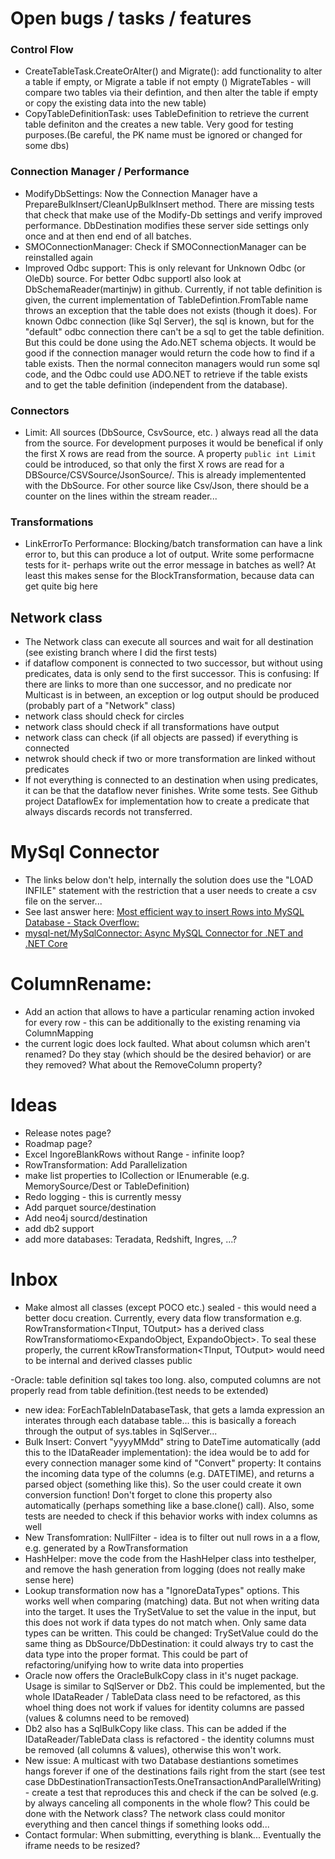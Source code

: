 # Open bugs / tasks / features

### Control Flow
- CreateTableTask.CreateOrAlter() and Migrate(): add functionality to alter a table if empty, or Migrate a table if not empty
 () MigrateTables - will compare two tables via their defintion, and then alter the table if empty or copy the existing data into the new table)
- CopyTableDefinitionTask: uses TableDefinition to retrieve the current table definiton and the creates a new table. 
Very good for testing purposes.(Be careful, the PK name must be ignored or changed for some dbs)

### Connection Manager / Performance
- ModifyDbSettings: Now the Connection Manager have a PrepareBulkInsert/CleanUpBulkInsert method. There are missing tests that check that make use of the Modify-Db settings and verify improved performance. DbDestination modifies these server side settings only once and at then end end of all batches.
- SMOConnectionManager: Check if SMOConnectionManager can be reinstalled again
- Improved Odbc support: This is only relevant for Unknown Odbc (or OleDb) source. For better Odbc supportl also  look at DbSchemaReader(martinjw) in github.
Currently, if not table definition is given, the current implementation of TableDefintion.FromTable name throws an exception that the table does not exists (though it does). For known Odbc connection (like Sql Server), the sql is known, but for the "default" odbc connection there can't be a sql to get the table definition. But this could be done using the Ado.NET schema objects. 
It would be good if the connection manager would return the code how to find if a table exists. Then the normal conneciton managers would run some sql code, and the Odbc could use ADO.NET to retrieve if the table exists and to get the table definition (independent from the database).

### Connectors 
- Limit: All sources (DbSource, CsvSource, etc. )  always read all the data from the source. For development purposes it would be benefical if only the first X rows are read from the source. A property `public int Limit` could be introduced, so that only the first X rows are read for a DBSource/CSVSource/JsonSource/. This is already implementented with the DbSource. For other source like Csv/Json, there should be a counter on the lines within the stream reader...

### Transformations
- LinkErrorTo Performance: Blocking/batch transformation can have a link error to, but this can produce a lot of output. Write some performacne tests for it- perhaps write out the error message in batches as well? At least this makes sense for the BlockTransformation, because data can get quite big here

## Network class
- The Network class can execute all sources and wait for all destination (see existing branch where I did the first tests)
- if dataflow component is connected to two successor, but without using predicates, data is only send to the first successor. This is confusing: If there are links to more than one successor, and no predicate nor Multicast is in between, an exception or log output should be produced (probably part of a "Network" class)
- network class should check for circles
- network class should check if all transformations have output
- network class can check (if all objects are passed) if everything is connected
- netwrok should check if two or more transformation are linked without predicates
- If not everything is connected to an destination when using predicates, it can be that the dataflow never finishes. Write some tests. See Github project DataflowEx for implementation how to create a predicate that always discards records not transferred.


# MySql Connector
- The links below don't help, internally the solution does use the "LOAD INFILE" statement with the restriction that a user needs to create a csv file on the server...
- See last answer here: [Most efficient way to insert Rows into MySQL Database - Stack Overflow:](https://stackoverflow.com/questions/25323560/most-efficient-way-to-insert-rows-into-mysql-database)
- [mysql-net/MySqlConnector: Async MySQL Connector for .NET and .NET Core](https://github.com/mysql-net/MySqlConnector)

# ColumnRename: 
- Add an action that allows to have a particular renaming action invoked for every row - this can be additionally to the existing renaming via ColumnMapping
- the current logic does lock faulted. What about columsn which aren't renamed? Do they stay (which should be the desired behavior) or are they removed? What about the RemoveColumn property? 

# Ideas

- Release notes page?
- Roadmap page? 
- Excel IngoreBlankRows without Range - infinite loop?
- RowTransformation: Add Parallelization
- make list properties to ICollection or IEnumerable (e.g. MemorySource/Dest or TableDefinition)
- Redo logging - this is currently messy
- Add parquet source/destination
- Add neo4j sourcd/destination
- add db2 support
- add more databases: Teradata, Redshift, Ingres, ...?


# Inbox

- Make almost all classes (except POCO etc.) sealed - this would need a better docu creation. Currently, every data flow transformation e.g. RowTransformation<TInput, TOutput> has a derived class RowTransformatiomo<ExpandoObject, ExpandoObject>. To seal these properly, the current kRowTransformation<TInput, TOutput> would need to be internal and derived classes public


-Oracle: table definition sql takes too long. also, computed columns are not properly read from table definition.(test needs to be extended)
- new idea: ForEachTableInDatabaseTask, that gets a lamda expression an interates through each database table... this is basically a foreach through the output of sys.tables in SqlServer... 
- Bulk Insert: Convert "yyyyMMdd" string to DateTime automatically (add this to the IDataReader implementation): the idea would be to add for every connection manager some kind of "Convert" property: It contains the incoming data type of the columns (e.g. DATETIME), and returns a parsed object (something like this). So the user could create it own conversion function! Don't forget to clone this property also automatically (perhaps something like a base.clone() call). Also, some tests are needed to check if this behavior works with index columns as well
- New Transfomration: NullFilter - idea is to filter out null rows in a a flow, e.g. generated by a RowTransformation
- HashHelper: move the code from the HashHelper class into testhelper, and remove the hash generation from logging (does not really make sense here)
- Lookup transformation now has a "IgnoreDataTypes" options. This works well when comparing (matching) data. But not when writing data into the target. It uses the TrySetValue to set the value in the input, but this does not work if data types do not match when. Only same data types can be written. This could be changed: TrySetValue could do the same thing as DbSource/DbDestination: it could always try to cast the data type into the proper format. This could be part of refactoring/unifying how to write data into properties
- Oracle now offers the OracleBulkCopy class in it's nuget package. Usage is similar to SqlServer or Db2. 
This could be implemented, but the whole IDataReader / TableData class need to be refactored, as this whoel thing does not work if values for identity columns are passed (values & columns need to be removed)
- Db2 also has a SqlBulkCopy like class. This can be added if the IDataReader/TableData class is refactored - the identity columns must be removed (all columns & values), otherwise this won't work.
- New issue: A multicast with two Database destiantions sometimes hangs forever if one of the destinations fails right from the start (see test case DbDestinationTransactionTests.OneTransactionAndParallelWriting) - create a test that reproduces this and check if the can be solved (e.g. by always canceling all components in the whole flow? This could be done with the Network class? The network class could monitor everything and then cancel things if something looks odd... 
- Contact formular: When submitting, everything is blank... Eventually the iframe needs to be resized?

